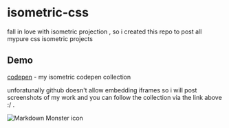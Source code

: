# isometric-css
fall in love with isometric projection , so i created this repo to post all mypure  css isometric projects

## Demo 

 [codepen](https://codepen.io/collection/nwYVGZ) - my isometric codepen collection
 
<!-- blank line -->

unforatunally github doesn't allow embedding iframes so i will post screenshots of my work and you can follow the collection via the link above :/ .
<!-- blank line -->


<img src="https://i.imgur.com/69MYVKJ.png"
     alt="Markdown Monster icon"
     style="float: left; margin-right: 10px;" />
